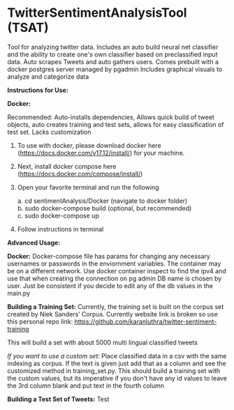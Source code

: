 # TwitterSentimentAnalysisTool (TSAT)
 Tool for analyzing twitter data. Includes an auto build neural net classifier and the 
 ability to create one's own classifier based on preclassified input data.
 Auto scrapes Tweets and auto gathers users. Comes prebuilt with a docker postgres server managed by pgadmin
 Includes graphical visuals to analyze and categorize data
 
 **Instructions for Use:** 
 
**Docker:**

Recommended: Auto-installs dependencies, Allows quick build of tweet objects, auto creates training 
and test sets, allows for easy classification of test set. Lacks customization
1. To use with docker, please download docker here (https://docs.docker.com/v17.12/install/) for your machine.
2. Next, install docker compose here (https://docs.docker.com/compose/install/)
3. Open your favorite terminal and run the following 
    
    a. cd sentimentAnalysis/Docker (navigate to docker folder) <br />
    b. sudo docker-compose build (optional, but recommended) <br />
    c. sudo docker-compose up
4. Follow instructions in terminal 
    
**Advanced Usage:**

**Docker:**
Docker-compose file has params for changing any necessary usernames or passwords in the enviornment variables.
The container may be on a different network. Use docker container inspect to find the ipv4 and use that
when creating the connection on pg admin
DB name is chosen by user. Just be consistent if you decide to edit any of the db values in the main.py

**Building a Training Set:**
Currently, the training set is built on the corpus set created by Niek Sanders’ Corpus. Currently website link is broken 
so use this personal repo link:
https://github.com/karanluthra/twitter-sentiment-training

This will build a set with about 5000 multi lingual classified tweets

*If you want to use a custom set:*
Place classified data in a csv with the same indexing as corpus. If the text is given just add that as a column 
and see the customized method in training_set.py. This should build a training set with 
the custom values, but its imperative if you don't have any id values to leave the 3rd column blank and put 
text in the fourth column

**Building a Test Set of Tweets:**
Test
